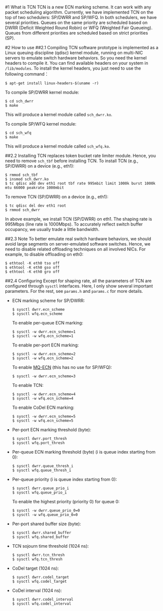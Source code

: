 #1 What is TCN
TCN is a new ECN marking scheme. It can work with any packet scheduling algorithm. Currently, we have implemented TCN on the top of two schedulers: SP/DWRR and SP/WFQ. In both schedulers, we have several priorities. Queues on the same priority are scheduled based on DWRR (Deficit Weighted Round Robin) or WFQ (Weighted Fair Queueing). Queues from different priorities are scheduled based on strict priorities (SP).  

#2 How to use
##2.1 Compiling
TCN software prototype is implemented as a Linux queuing discipline (qdisc) kernel module, running on multi-NIC servers to emulate switch hardware behaviors. So you need the kernel headers to compile it. You can find available headers on your system in `/lib/modules`. To install the kernel headers, you just need to use the following command：
<pre><code>$ apt-get install linux-headers-$(uname -r)
</code></pre>

To compile SP/DWRR kernel module:
<pre><code>$ cd sch_dwrr
$ make
</code></pre>
This will produce a kernel module called `sch_dwrr.ko`. 

To compile SP/WFQ kernel module:
<pre><code>$ cd sch_wfq
$ make
</code></pre>
This will produce a kernel module called `sch_wfq.ko`.

##2.2 Installing
TCN replaces token bucket rate limiter module. Hence, you need to remove `sch_tbf` before installing TCN. To install TCN (e.g., SP/DWRR) on a device (e.g., eth1):

<pre><code>$ rmmod sch_tbf
$ insmod sch_dwrr.ko
$ tc qdisc add dev eth1 root tbf rate 995mbit limit 1000k burst 1000k mtu 66000 peakrate 1000mbit
</code></pre>

To remove TCN (SP/DWRR) on a device (e.g., eth1):
<pre><code>$ tc qdisc del dev eth1 root
$ rmmod sch_dwrr
</code></pre>

In above example, we install TCN (SP/DWRR) on eth1. The shaping rate is 995Mbps (line rate is 1000Mbps). To accurately reflect switch buffer occupancy, we usually trade a little bandwidth. 


##2.3 Note
To better emulate real switch hardware behaviors, we should avoid large segments on server-emulated software switches. Hence, we need to disable related offloading techniques on all involved NICs. For example, to disable offloading on eth0: 
<pre><code>$ ethtool -K eth0 tso off
$ ethtool -K eth0 gso off
$ ethtool -K eth0 gro off
</code></pre>

##2.4 Configuring
Except for shaping rate, all the parameters of TCN are configured through `sysctl` interfaces. Here, I only show several important parameters. For the rest, see `params.h` and `params.c` for more details.

<ul>
<li>
ECN marking scheme for SP/DWRR:
<pre><code>$ sysctl dwrr.ecn_scheme
$ sysctl wfq.ecn_scheme
</code></pre>
To enable per-queue ECN marking:
<pre><code>$ sysctl -w dwrr.ecn_scheme=1
$ sysctl -w wfq.ecn_scheme=1
</code></pre>
To enable per-port ECN marking:
<pre><code>$ sysctl -w dwrr.ecn_scheme=2
$ sysctl -w wfq.ecn_scheme=2
</code></pre>
To enable <a href="http://sing.cse.ust.hk/~wei/papers/mqecn-nsdi2016.pdf">MQ-ECN</a> (this has no use for SP/WFQ):
<pre><code>$ sysctl -w dwrr.ecn_scheme=3
</code></pre>
To enable TCN:
<pre><code>$ sysctl -w dwrr.ecn_scheme=4
$ sysctl -w wfq.ecn_scheme=4
</code></pre>
To enable CoDel ECN marking:
<pre><code>$ sysctl -w dwrr.ecn_scheme=5
$ sysctl -w wfq.ecn_scheme=5
</code></pre>
</li>

<li>Per-port ECN marking threshold (byte):
<pre><code>$ sysctl dwrr.port_thresh
$ sysctl wfq.port_thresh
</code></pre>
</li>

<li>Per-queue ECN marking threshold (byte) (i is queue index starting from 0):
<pre><code>$ sysctl dwrr.queue_thresh_i
$ sysctl wfq.queue_thresh_i
</code></pre>
</li>

<li>Per-queue priority (i is queue index starting from 0):
<pre><code>$ sysctl dwrr.queue_prio_i
$ sysctl wfq.queue_prio_i
</code></pre>
To enable the highest priority (priority 0) for queue 0:
<pre><code>$ sysctl -w dwrr.queue_prio_0=0
$ sysctl -w wfq.queue_prio_0=0
</code></pre>
</li>

<li>Per-port shared buffer size (byte):
<pre><code>$ sysctl dwrr.shared_buffer
$ sysctl wfq.shared_buffer
</code></pre>
</li>

<li>TCN sojourn time threshold (1024 ns):
<pre><code>$ sysctl dwrr.tcn_thresh
$ sysctl wfq.tcn_thresh
</code></pre>
</li>

<li>CoDel target (1024 ns):
<pre><code>$ sysctl dwrr.codel_target 
$ sysctl wfq.codel_target 
</code></pre>
</li>

<li>CoDel interval (1024 ns):
<pre><code>$ sysctl dwrr.codel_interval
$ sysctl wfq.codel_interval 
</code></pre>
</li>

</ul>

